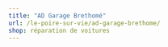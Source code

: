 ```yaml
---
title: "AD Garage Brethomé"
url: /le-poire-sur-vie/ad-garage-brethome/
shop: réparation de voitures
---
```

